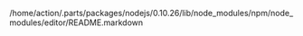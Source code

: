 /home/action/.parts/packages/nodejs/0.10.26/lib/node_modules/npm/node_modules/editor/README.markdown